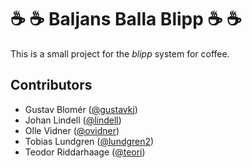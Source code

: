 # :coffee: :coffee:  Baljans Balla Blipp :coffee: :coffee:

This is a small project for the *blipp* system for coffee.

## Contributors

* Gustav Blomér ([@gustavkj](https://github.com/gustavkj))
* Johan Lindell ([@lindell](https://github.com/lindell))
* Olle Vidner ([@ovidner](https://github.com/ovidner))
* Tobias Lundgren ([@lundgren2](https://github.com/lundgren2))
* Teodor Riddarhaage ([@teori](https://github.com/teori))